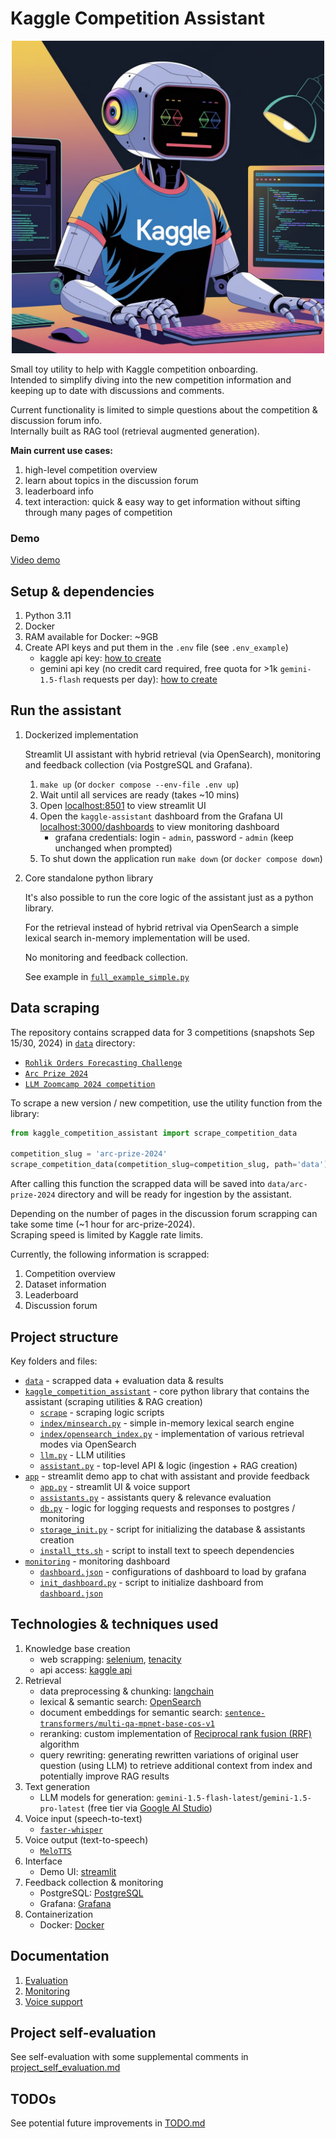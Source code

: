 # Kaggle Competition Assistant

<div align="center">
   <img src="media/kaggle_assistant.jpg" alt="Description" width="500" height="500">
</div>

Small toy utility to help with Kaggle competition onboarding.   
Intended to simplify diving into the new competition information and keeping up to date with discussions and comments.

Current functionality is limited to simple questions about the competition & discussion forum info.   
Internally built as RAG tool (retrieval augmented generation).

**Main current use cases:**
1. high-level competition overview
2. learn about topics in the discussion forum
3. leaderboard info
4. text interaction: quick & easy way to get information without sifting through many pages of competition

### Demo
[Video demo](media/demo.mp4)

## Setup & dependencies
1. Python 3.11
2. Docker
3. RAM available for Docker: ~9GB 
4. Create API keys and put them in the `.env` file (see `.env_example`)
   - kaggle api key: [how to create](https://github.com/Kaggle/kaggle-api/blob/main/docs/README.md#api-credentials)
   - gemini api key (no credit card required, free quota for >1k `gemini-1.5-flash` requests per day): [how to create](https://ai.google.dev/gemini-api/docs/quickstart?lang=python)

## Run the assistant
1. Dockerized implementation

    Streamlit UI assistant with hybrid retrieval (via OpenSearch), monitoring and feedback collection (via PostgreSQL and Grafana).
   1. `make up` (or `docker compose --env-file .env up`)
   2. Wait until all services are ready (takes ~10 mins)
   3. Open [localhost:8501](http://localhost:8501) to view streamlit UI
   4. Open the `kaggle-assistant` dashboard from the Grafana UI [localhost:3000/dashboards](http://localhost:3000/dashboards) to view monitoring dashboard
      - grafana credentials: login - `admin`, password - `admin` (keep unchanged when prompted)
   5. To shut down the application run `make down` (or `docker compose down`)
2. Core standalone python library

    It's also possible to run the core logic of the assistant just as a python library.

    For the retrieval instead of hybrid retrival via OpenSearch a simple lexical search in-memory implementation will be used.   

    No monitoring and feedback collection.

    See example in [`full_example_simple.py`](examples/full_example_simple.py)


## Data scraping
The repository contains scrapped data for 3 competitions (snapshots Sep 15/30, 2024) in [`data`](data) directory:
- [`Rohlik Orders Forecasting Challenge`](https://www.kaggle.com/competitions/rohlik-orders-forecasting-challenge/)
- [`Arc Prize 2024`](https://www.kaggle.com/competitions/arc-prize-2024)
- [`LLM Zoomcamp 2024 competition`](https://www.kaggle.com/competitions/llm-zoomcamp-2024-competition)

To scrape a new version / new competition, use the utility function from the library:
```python
from kaggle_competition_assistant import scrape_competition_data

competition_slug = 'arc-prize-2024'
scrape_competition_data(competition_slug=competition_slug, path='data')
```
After calling this function the scrapped data will be saved into `data/arc-prize-2024` directory
and will be ready for ingestion by the assistant.

Depending on the number of pages in the discussion forum scrapping can take some time (~1 hour for arc-prize-2024).   
Scraping speed is limited by Kaggle rate limits.

Currently, the following information is scrapped:
1. Competition overview
2. Dataset information
3. Leaderboard
4. Discussion forum


## Project structure
Key folders and files:
- [`data`](data) - scrapped data + evaluation data & results
- [`kaggle_competition_assistant`](kaggle_competition_assistant) - core python library that contains the assistant (scraping utilities & RAG creation)
   - [`scrape`](kaggle_competition_assistant/scrape) - scraping logic scripts
   - [`index/minsearch.py`](kaggle_competition_assistant/index/minsearch.py) - simple in-memory lexical search engine
   - [`index/opensearch_index.py`](kaggle_competition_assistant/index/opensearch_index.py) - implementation of various retrieval modes via OpenSearch
   - [`llm.py`](kaggle_competition_assistant/llm.py) - LLM utilities
   - [`assistant.py`](kaggle_competition_assistant/assistant.py) - top-level API & logic (ingestion + RAG creation)
- [`app`](app) - streamlit demo app to chat with assistant and provide feedback
  - [`app.py`](app/app.py) - streamlit UI & voice support
  - [`assistants.py`](app/assistant.py) - assistants query & relevance evaluation
  - [`db.py`](app/db.py) - logic for logging requests and responses to postgres / monitoring
  - [`storage_init.py`](app/storage_init.py) - script for initializing the database & assistants creation
  - [`install_tts.sh`](app/install_tts.sh) - script to install text to speech dependencies
- [`monitoring`](monitoring) - monitoring dashboard
  - [`dashboard.json`](monitoring/dashboard.json) - configurations of dashboard to load by grafana
  - [`init_dashboard.py`](monitoring/init_dashboard.py) - script to initialize dashboard from [`dashboard.json`](monitoring/dashboard.json)

## Technologies & techniques used
1. Knowledge base creation
   - web scrapping: [selenium](https://selenium-python.readthedocs.io), [tenacity](https://github.com/jd/tenacity)
   - api access: [kaggle api](https://github.com/Kaggle/kaggle-api)
2. Retrieval
   - data preprocessing & chunking: [langchain](https://github.com/langchain-ai/langchain)
   - lexical & semantic search: [OpenSearch](https://github.com/opensearch-project/opensearch-py)
   - document embeddings for semantic search: [`sentence-transformers/multi-qa-mpnet-base-cos-v1`](https://huggingface.co/sentence-transformers/multi-qa-mpnet-base-cos-v1)
   - reranking: custom implementation of [Reciprocal rank fusion (RRF)](https://www.elastic.co/guide/en/elasticsearch/reference/current/rrf.html) algorithm
   - query rewriting: generating rewritten variations of original user question (using LLM) to 
   retrieve additional context from index and potentially improve RAG results
3. Text generation
   - LLM models for generation: `gemini-1.5-flash-latest`/`gemini-1.5-pro-latest` (free tier via [Google AI Studio](https://aistudio.google.com))
4. Voice input (speech-to-text)
    - [`faster-whisper`](https://github.com/SYSTRAN/faster-whisper)
5. Voice output (text-to-speech)
    - [`MeloTTS`](https://github.com/myshell-ai/MeloTTS/)
6. Interface
   - Demo UI: [streamlit](https://github.com/streamlit/streamlit)
7. Feedback collection & monitoring
   - PostgreSQL: [PostgreSQL](https://www.postgresql.org/)
   - Grafana: [Grafana](https://grafana.com/)
8. Containerization
    - Docker: [Docker](https://www.docker.com/)


## Documentation
1. [Evaluation](docs/evaluation.md)
2. [Monitoring](docs/monitoring.md)
3. [Voice support](docs/voice_support.md)


## Project self-evaluation
See self-evaluation with some supplemental comments in [project_self_evaluation.md](docs/project_self_evaluation.md)


## TODOs
See potential future improvements in [TODO.md](docs/TODO.md)
